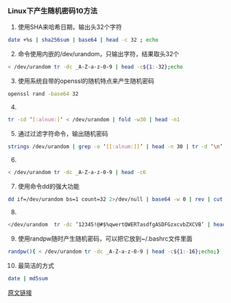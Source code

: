 ### Linux下产生随机密码10方法

1. 使用SHA来哈希日期，输出头32个字符
```bash
date +%s | sha256sum | base64 | head -c 32 ; echo
```    

2. 命令使用内嵌的/dev/urandom，只输出字符，结果取头32个
```bash
< /dev/urandom tr -dc _A-Z-a-z-0-9 | head -c${1:-32};echo
```

3. 使用系统自带的openssl的随机特点来产生随机密码
```bash
openssl rand -base64 32
```

4.     
```bash
tr -cd ‘[:alnum:]‘ < /dev/urandom | fold -w30 | head -n1
```

5. 通过过滤字符命令，输出随机密码
```bash
strings /dev/urandom | grep -o ‘[[:alnum:]]’ | head -n 30 | tr -d ‘\n’; echo
```

6.     
```bash
< /dev/urandom tr -dc _A-Z-a-z-0-9 | head -c6
```

7. 使用命令dd的强大功能
```bash
dd if=/dev/urandom bs=1 count=32 2>/dev/null | base64 -w 0 | rev | cut -b 2- | rev
```

8.     
```bash
</dev/urandom  tr -dc ’12345!@#$%qwertQWERTasdfgASDFGzxcvbZXCVB’ | head -c8; echo “”
```

9. 使用randpw随时产生随机密码，可以把它放到~/.bashrc文件里面
```bash
randpw(){ < /dev/urandom tr -dc _A-Z-a-z-0-9 | head -c${1:-16};echo;}
```

10. 最简洁的方式
```bash
date | md5sum
```    

[原文链接](http://os.51cto.com/art/201102/246360.htm, "Linux下产生随机密码10方法")   